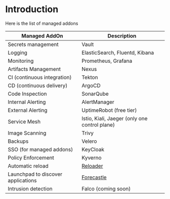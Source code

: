 # Introduction

Here is the list of managed addons

Managed AddOn |	Description
--- | --- 
Secrets management | Vault
Logging |	ElasticSearch, Fluentd, Kibana
Monitoring | Prometheus, Grafana
Artifacts Management | Nexus
CI (continuous integration) | Tekton
CD (continuous delivery) | ArgoCD
Code Inspection | SonarQube
Internal Alerting | AlertManager
External Alerting | UptimeRobot (free tier)
Service Mesh | Istio, Kiali, Jaeger (only one control plane)
Image Scanning | Trivy
Backups | Velero
SSO (for managed addons) | KeyCloak
Policy Enforcement | Kyverno
Automatic reload | [Reloader](https://github.com/stakater/Reloader)
Launchpad to discover applications | [Forecastle](https://github.com/stakater/Forecastle)
Intrusion detection | Falco (coming soon)
